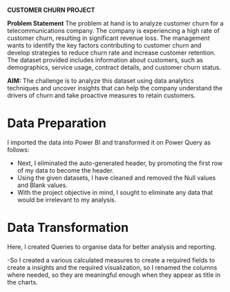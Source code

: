 **CUSTOMER CHURN PROJECT**

**Problem Statement**
The problem at hand is to analyze customer churn for a telecommunications company. The company is experiencing a high rate of customer churn, resulting in significant revenue loss. The management wants to identify the key factors contributing to customer churn and develop strategies to reduce churn rate and increase customer retention. The dataset provided includes information about customers, such as demographics, service usage, contract details, and customer churn status.

**AIM:** The challenge is to analyze this dataset using data analytics techniques and uncover insights that can help the company understand the drivers of churn and take proactive measures to retain customers.

# Data Preparation
 I imported the data into Power BI and transformed it on Power Query as follows:
- Next, I eliminated the auto-generated header, by promoting the first row of my data to become the header.
- Using the given datasets, I have cleaned and removed the Null values and Blank values.
- With the project objective in mind, I sought to eliminate any data that would be irrelevant to my analysis.

# Data Transformation
 Here, I created Queries to organise data for better analysis and reporting.

-So I created a various calculated measures to create a required fields to create a insights and the required visualization, so I renamed the columns where needed, so they are meaningful enough when they appear as title in the charts.


